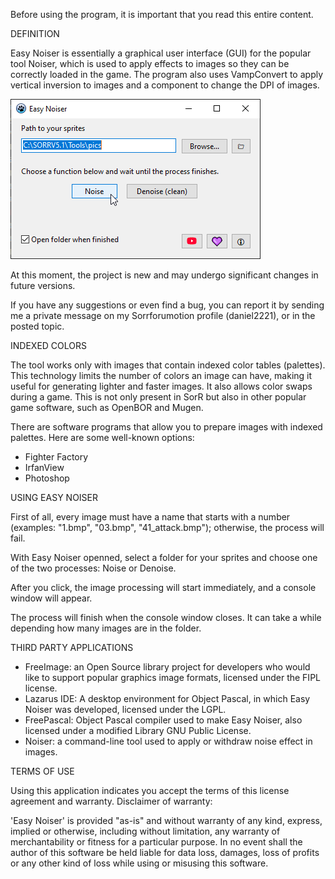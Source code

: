 Before using the program, it is important that you read this entire content.

DEFINITION

Easy Noiser is essentially a graphical user interface (GUI) for the popular tool Noiser, which is used to apply effects to images so they can be correctly loaded in the game. The program also uses VampConvert to apply vertical inversion to images and a component to change the DPI of images.

![Program's screenshot](screenshot.png)

At this moment, the project is new and may undergo significant changes in future versions.

If you have any suggestions or even find a bug, you can report it by sending me a private message on my Sorrforumotion profile (daniel2221), or in the posted topic.

INDEXED COLORS

The tool works only with images that contain indexed color tables (palettes). This technology limits the number of colors an image can have, making it useful for generating lighter and faster images. It also allows color swaps during a game. This is not only present in SorR but also in other popular game software, such as OpenBOR and Mugen.

There are software programs that allow you to prepare images with indexed palettes. Here are some well-known options:

* Fighter Factory
* IrfanView
* Photoshop

USING EASY NOISER

First of all, every image must have a name that starts with a number (examples: "1.bmp", "03.bmp", "41_attack.bmp"); otherwise, the process will fail.

With Easy Noiser openned, select a folder for your sprites and choose one of the two processes: Noise or Denoise.

After you click, the image processing will start immediately, and a console window will appear.

The process will finish when the console window closes. It can take a while depending how many images are in the folder.

THIRD PARTY APPLICATIONS

* FreeImage: an Open Source library project for developers who would like to support popular graphics image formats, licensed under the FIPL license.
* Lazarus IDE: A desktop environment for Object Pascal, in which Easy Noiser was developed, licensed under the LGPL.
* FreePascal: Object Pascal compiler used to make Easy Noiser, also licensed under a modified Library GNU Public License.
* Noiser: a command-line tool used to apply or withdraw noise effect in images.

TERMS OF USE

Using this application indicates you accept the terms of this license agreement and warranty. Disclaimer of warranty:

'Easy Noiser' is provided "as-is" and without warranty of any kind, express, implied or otherwise, including without limitation, any warranty of merchantability or fitness for a particular purpose. In no event shall the author of this software be held liable for data loss, damages, loss of profits or any other kind of loss while using or misusing this software.
